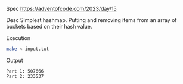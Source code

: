 Spec https://adventofcode.com/2023/day/15

Desc Simplest hashmap. Putting and removing items from an array of buckets based on their hash value.

Execution

```bash
make < input.txt
```

Output

```
Part 1: 507666
Part 2: 233537
```

